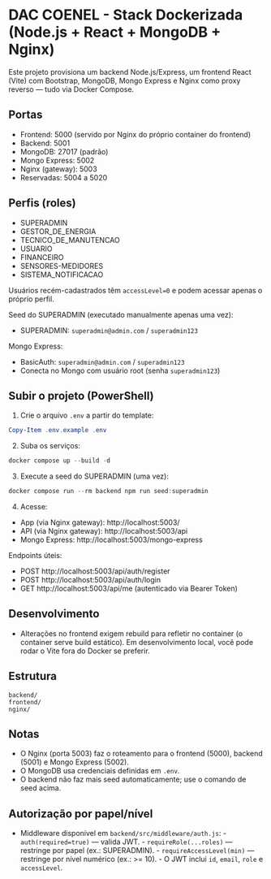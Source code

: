 # DAC COENEL - Stack Dockerizada (Node.js + React + MongoDB + Nginx)

Este projeto provisiona um backend Node.js/Express, um frontend React (Vite) com Bootstrap, MongoDB, Mongo Express e Nginx como proxy reverso — tudo via Docker Compose.

## Portas
- Frontend: 5000 (servido por Nginx do próprio container do frontend)
- Backend: 5001
- MongoDB: 27017 (padrão)
- Mongo Express: 5002
- Nginx (gateway): 5003
- Reservadas: 5004 a 5020

## Perfis (roles)
- SUPERADMIN
- GESTOR_DE_ENERGIA
- TECNICO_DE_MANUTENCAO
- USUARIO
- FINANCEIRO
- SENSORES-MEDIDORES
- SISTEMA_NOTIFICACAO

Usuários recém-cadastrados têm `accessLevel=0` e podem acessar apenas o próprio perfil.

Seed do SUPERADMIN (executado manualmente apenas uma vez):
- SUPERADMIN: `superadmin@admin.com` / `superadmin123`

Mongo Express:
- BasicAuth: `superadmin@admin.com` / `superadmin123`
- Conecta no Mongo com usuário root (senha `superadmin123`)

## Subir o projeto (PowerShell)

1. Crie o arquivo `.env` a partir do template:

```powershell
Copy-Item .env.example .env
```

2. Suba os serviços:

```powershell
docker compose up --build -d
```

3. Execute a seed do SUPERADMIN (uma vez):
```powershell
docker compose run --rm backend npm run seed:superadmin
```

4. Acesse:
- App (via Nginx gateway): http://localhost:5003/
- API (via Nginx gateway): http://localhost:5003/api
- Mongo Express: http://localhost:5003/mongo-express

Endpoints úteis:
- POST http://localhost:5003/api/auth/register
- POST http://localhost:5003/api/auth/login
- GET http://localhost:5003/api/me (autenticado via Bearer Token)

## Desenvolvimento

- Alterações no frontend exigem rebuild para refletir no container (o container serve build estático). Em desenvolvimento local, você pode rodar o Vite fora do Docker se preferir.

## Estrutura
```
backend/
frontend/
nginx/
```

## Notas
- O Nginx (porta 5003) faz o roteamento para o frontend (5000), backend (5001) e Mongo Express (5002).
- O MongoDB usa credenciais definidas em `.env`.
- O backend não faz mais seed automaticamente; use o comando de seed acima.

## Autorização por papel/nível
- Middleware disponível em `backend/src/middleware/auth.js`:
		- `auth(required=true)` — valida JWT.
		- `requireRole(...roles)` — restringe por papel (ex.: SUPERADMIN).
		- `requireAccessLevel(min)` — restringe por nível numérico (ex.: >= 10).
		- O JWT inclui `id`, `email`, `role` e `accessLevel`.
